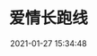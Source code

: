 ---
title: 爱情长跑线
comments: false
date: 2021-01-27 15:34:48
keywords:
description: 在喜欢你的每一天里，被你喜欢
photos: https://una-love.oss-cn-beijing.aliyuncs.com/figured/2021020509.jpg
layout: timeline
---